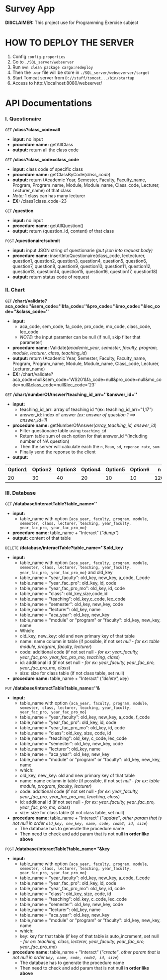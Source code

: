 # Survey App
 **DISCLAIMER:** This project use for Programming Exercise subject

 
# HOW TO DEPLOY THE SERVER
1. Config `config.properties`
2. Go to `./SQL_server/webserver`
3. Run `mvn clean package cargo:redeploy`
4. Then the `.war` file will be store in `./SQL_server/webseverver/target` 
5. Start Tomcat server from `D://stuff/tomcat.../bin/startup`
6. Access to http://localhost:8080/webserver/

 # API Documentations

### I. Questionaire

`GET` **/class?class_code=all**
- **input:** no input
- **procedure name:** getAllClass
- **output:** return all the class code

`GET` **/class?class_code=class_code**
- **input:** class code of specific class
- **procedure name:** getClassByCode(*class_code*)
- **output:** return (Academic Year, Semester, Faculty, Faculty_name, Program, Program_name, Module, Module_name, Class_code, Lecturer, Lecturer_name) of that class
- *Note:* 1 class can has many lecturer
- **EX:** /class?class_code=23

`GET` **/question**
- **input:** no input
- **procedure name:** getAllQuestion()
- **output:** return (question_id, content) of that class

`POST` **/questionaire/submit**
- **input:** input JSON string of questionarie *(put json into request body)*
- **procedure name:** insertIntoQuestionaire(class_code, lectecturer, question1, question2, question3, question4, question5, question6, question7,  question8, question9, question10, question11, question12, question13, question14, question15, question16, question17, question18)
- **output:** return status code of request

### II. Chart

`GET` **/chart/validate?aca_code=''&sem_code=''&fa_code=''&pro_code=''&mo_code=''&lec_code=''&class_code=''**
- **input:** 
    - aca_code, sem_code, fa_code, pro_code, mo_code, class_code, lec_code
    - *NOTE:* the input paramter can be null (if null, skip filter that parameter)
- **procedure name:** Validate(*academic_year, semester, faculty, program, module, lecturer, class, teaching_id*)
- **output:** return (Academic Year, Semester, Faculty, Faculty_name, Program, Program_name, Module, Module_name, Class_code, Lecturer, Lecturer_name)
- **EX:** /chart/validate?aca_code=null&sem_code='WS20'&fa_code=null&pro_code=null&mo_code=null&class_code=null&lec_code='23'

`GET` **/chart/numberOfAnswer?teaching_id_arr=''&answer_id=''**
- **input:** 
    - teaching_id_arr: array of teaching id *(ex: teaching_id_arr="1,17")
    - answer_id: index of answer *(ex: answer of question 1 ==> answer_id=1)*
- **procedure name:** getNumberOfAnswer(*array_teaching_id, answer_id*)
    - Filter questionaire table using `teaching_id` 
    - Return table sum of each option for that answer_id *(including number of NA question)
    - Then the server will calculate each the `n`, `Mean`, `sd`, `reponse_rate`, `sum`
    - Finally send the reponse to the client
- **output:**

| **Option1** | **Option2** | **Option3** | **Option4** | **Option5** | **Option6** | **n** | **mean** | **sd** | **reponse_rate** | **sum** |
|-------------|-------------|-------------|-------------|-------------|-------------|-------|----------|--------|------------------|---------|
| 20          | 30          | 40          | 20          | 10          | 10          | 120   | 4.4      | 20     | 10               | 130     |


### III. Database
`GET` **/database/interactTable?table_name=''**
- **input:** 
  - table_name with option `{aca_year, faculty, program, module, semester, class, lecturer, teaching, year_faculty, year_fac_pro, year_fac_pro_mo}`
- **procedure name:** table_name + "Interact" (*"dump"*)
- **output:** content of that table

`DELETE` **/database/interactTable?table_name=''&old_key**
- **input:**
  - table_name with option `{aca_year, faculty, program, module, semester, class, lecturer, teaching, year_faculty, year_fac_pro, year_fac_pro_mo}` and old_key
   + table_name = "year_faculty": old_key, new_key, a_code, f_code
   + table_name = "year_fac_pro": old_key, id, code
   + table_name = "year_fac_pro_mo": old_key, id, code
   + table_name = "class": old_key,size,code,id
   + table_name = "teaching": old_key,c_code, lec_code
   + table_name = "semester": old_key, new_key, code
   + table_name = "lecturer": old_key, name 
   + table_name = "aca_year": old_key, new_key
   + table_name = "module" or "program" or "faculty": old_key, new_key, name
    - Which:
     + old_key, new_key: old and new primary key of that table
     + name: name column in table (if possible, if not set *null* - *for ex: table module, program, faculty, lecturer*) 
     + code: additional code (if not set null - *for ex: year_faculty, year_fac_pro, year_fac_pro_mo, teaching, class*)
     + id: additional id (if not set null - *for ex: year_faculty, year_fac_pro, year_fac_pro_mo, class*)
     + size: size for class table (if not class table, set null)
- **procedure name:** table_name + "Interact" (*"delete", key*)

`PUT` **/database/interactTable?table_name=''&**
- **input:**
  - table_name with option `{aca_year, faculty, program, module, semester, class, lecturer, teaching, year_faculty, year_fac_pro, year_fac_pro_mo}`
   + table_name = "year_faculty": old_key, new_key, a_code, f_code
   + table_name = "year_fac_pro": old_key, id, code
   + table_name = "year_fac_pro_mo": old_key, id, code
   + table_name = "class": old_key, size, code, id
   + table_name = "teaching": old_key, c_code, lec_code
   + table_name = "semester": old_key, new_key, code
   + table_name = "lecturer": old_key, name 
   + table_name = "aca_year": old_key, new_key
   + table_name = "module" or "program" or "faculty": old_key, new_key, name
    - which:
     + old_key, new_key: old and new primary key of that table
     + name: name column in table (if possible, if not set *null* - *for ex: table module, program, faculty, lecturer*) 
     + code: additional code (if not set null - *for ex: year_faculty, year_fac_pro, year_fac_pro_mo, teaching, class*)
     + id: additional id (if not set null - *for ex: year_faculty, year_fac_pro, year_fac_pro_mo, class*)
     + size: size for class table (if not class table, set null)
- **procedure name:** table_name + "Interact" (*"update"*, *other param that is not null in order `old_key, new_key, name, code, code2, id, size`*)
  - The database has to generate the procedure name
  - Then need to check and add param that is not null **in order like above**

`POST` **/database/interactTable?table_name=''&key**
- **input:**
  - table_name with option `{aca_year, faculty, program, module, semester, class, lecturer, teaching, year_faculty, year_fac_pro, year_fac_pro_mo}`
   + table_name = "year_faculty": old_key, new_key, a_code, f_code
   + table_name = "year_fac_pro": old_key, id, code
   + table_name = "year_fac_pro_mo": old_key, id, code
   + table_name = "class": old_key, size, code, id
   + table_name = "teaching": old_key, c_code, lec_code
   + table_name = "semester": old_key, new_key, code
   + table_name = "lecturer": old_key, name 
   + table_name = "aca_year": old_key, new_key
   + table_name = "module" or "program" or "faculty": old_key, new_key, name
    - which:
     + key: key for that table (if key of that table is auto_increment, set null - *for ex: teaching, class, lecterer, year_faculty, year_fac_pro, year_fac_pro_mo*)
- **procedure name:** table_name + "Interact" (*"create"*, *other param that is not null in order `key, name, code, code2, id, size`*)
  - The database has to generate the procedure name
  - Then need to check and add param that is not null **in order like above**
